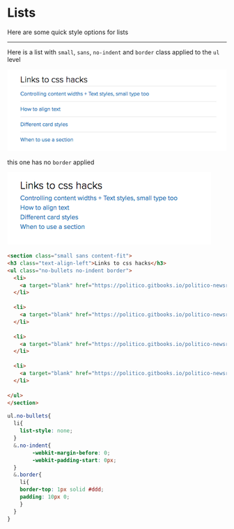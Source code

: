 # Lists

Here are some quick style options for lists

---

Here is a list with `small`, `sans`, `no-indent` and `border` class applied to the `ul` level

![](/assets/list-border.png)

this one has no `border` applied

![](/assets/list-no-border.png)

```html
<section class="small sans content-fit">
<h3 class="text-align-left">Links to css hacks</h3>
<ul class="no-bullets no-indent border">
  <li>
    <a target="blank" href="https://politico.gitbooks.io/politico-newsroom-developer-guide/content/tipsheets/handy-css-tricks/text-styles.html">Controlling content widths + Text styles, small type too</a>
  </li>

  <li>
    <a target="blank" href="https://politico.gitbooks.io/politico-newsroom-developer-guide/content/tipsheets/handy-css-tricks/text-alignment.html">How to align text</a>
  </li>

  <li>
    <a target="blank" href="https://politico.gitbooks.io/politico-newsroom-developer-guide/content/tipsheets/design-guides/css-includes/cards.html">Different card styles</a>
  </li>

  <li>
    <a target="blank" href="https://politico.gitbooks.io/politico-newsroom-developer-guide/content/tipsheets/handy-css-tricks/sections.html">When to use a section</a>
  </li>

</ul>
</section>
```

```css
ul.no-bullets{
  li{
    list-style: none;
  }
  &.no-indent{
        -webkit-margin-before: 0;
        -webkit-padding-start: 0px;
  }
  &.border{
    li{
    border-top: 1px solid #ddd;
    padding: 10px 0;
    }
  }
}
```



